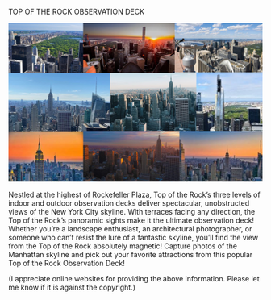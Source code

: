 TOP OF THE ROCK OBSERVATION DECK


![TOP OF THE ROCK OBSERVATION DECK](https://github.com/ywangnccu/ywang/blob/main/images/TopOfTheRockObservationDeck.jpg)

Nestled at the highest of Rockefeller Plaza, Top of the Rock’s three levels of indoor and outdoor observation decks deliver spectacular, unobstructed views of the New York City skyline. With terraces facing any direction, 
the Top of the Rock’s panoramic sights make it the ultimate observation deck! Whether you’re a landscape enthusiast, an architectural photographer, or someone who can’t resist the lure of a fantastic skyline, 
you’ll find the view from the Top of the Rock absolutely magnetic! Capture photos of the Manhattan skyline and pick out your favorite attractions from this popular Top of the Rock Observation Deck!

(I appreciate online websites for providing the above information. Please let me know if it is against the copyright.)
